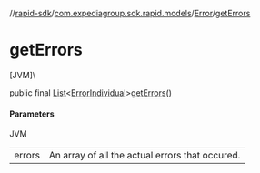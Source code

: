 //[rapid-sdk](../../../index.md)/[com.expediagroup.sdk.rapid.models](../index.md)/[Error](index.md)/[getErrors](get-errors.md)

# getErrors

[JVM]\

public final [List](https://docs.oracle.com/javase/8/docs/api/java/util/List.html)&lt;[ErrorIndividual](../-error-individual/index.md)&gt;[getErrors](get-errors.md)()

#### Parameters

JVM

| | |
|---|---|
| errors | An array of all the actual errors that occured. |

